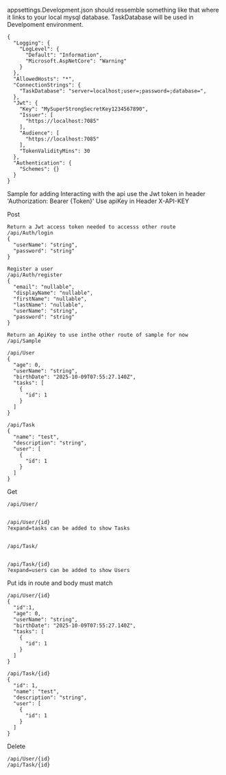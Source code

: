 appsettings.Development.json should ressemble something like that where it links to your local mysql database.
TaskDatabase will be used in Develpoment environment.
```
{
  "Logging": {
    "LogLevel": {
      "Default": "Information",
      "Microsoft.AspNetCore": "Warning"
    }
  },
  "AllowedHosts": "*",
  "ConnectionStrings": {
    "TaskDatabase": "server=localhost;user=;password=;database=",
  },
  "Jwt": {
    "Key": "MySuperStrongSecretKey1234567890",
    "Issuer": [
      "https://localhost:7085"
    ],
    "Audience": [
      "https://localhost:7085"
    ],
    "TokenValidityMins": 30
  },
  "Authentication": {
    "Schemes": {}
  }
}
```

Sample for adding Interacting with the api
use the Jwt token in header
'Authorization: Bearer {Token}'
Use apiKey in Header
X-API-KEY

Post
```
Return a Jwt access token needed to accesss other route
/api/Auth/login
{
  "userName": "string",
  "password": "string"
}

Register a user
/api/Auth/register
{
  "email": "nullable",
  "displayName": "nullable",
  "firstName": "nullable",
  "lastName": "nullable",
  "userName": "string",
  "password": "string"
}

Return an ApiKey to use inthe other route of sample for now
/api/Sample

/api/User
{
  "age": 0,
  "userName": "string",
  "birthDate": "2025-10-09T07:55:27.140Z",
  "tasks": [
    {
      "id": 1
    }
  ]
}

/api/Task
{
  "name": "test",
  "description": "string",
  "user": [
    {
      "id": 1
    }
  ]
}
```

Get
```
/api/User/


/api/User/{id}
?expand=tasks can be added to show Tasks


/api/Task/


/api/Task/{id}
?expand=users can be added to show Users

```

Put ids in route and body must match
```
/api/User/{id}
{
  "id":1,
  "age": 0,
  "userName": "string",
  "birthDate": "2025-10-09T07:55:27.140Z",
  "tasks": [
    {
      "id": 1
    }
  ]
}

/api/Task/{id}
{
  "id": 1,
  "name": "test",
  "description": "string",
  "user": [
    {
      "id": 1
    }
  ]
}
```

Delete
```
/api/User/{id}
/api/Task/{id}
```